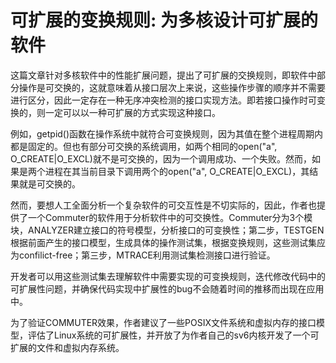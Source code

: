 # 可扩展的变换规则: 为多核设计可扩展的软件

这篇文章针对多核软件中的性能扩展问题，提出了可扩展的交换规则，即软件中部分操作是可交换的，这就意味着从接口层次上来说，这些操作步骤的顺序并不需要进行区分，因此一定存在一种无序冲突检测的接口实现方法。即若接口操作时可变换的，则一定可以以一种可扩展的方式实现这种接口。

例如，getpid()函数在操作系统中就符合可变换规则，因为其值在整个进程周期内都是固定的。但也有部分可交换的系统调用，如两个相同的open("a", O_CREATE|O_EXCL)就不是可交换的，因为一个调用成功、一个失败。然而，如果是两个进程在其当前目录下调用两个的open("a", O_CREATE|O_EXCL)，其结果就是可交换的。

然而，要想人工全面分析一个复杂软件的可交互性是不切实际的，因此，作者也提供了一个Commuter的软件用于分析软件中的可交换性。Commuter分为3个模块，ANALYZER建立接口的符号模型，分析接口的可变换性；第二步，TESTGEN根据前面产生的接口模型，生成具体的操作测试集，根据变换规则，这些测试集应为confilict-free；第三步，MTRACE利用测试集检测接口进行验证。

开发者可以用这些测试集去理解软件中需要实现的可变换规则，迭代修改代码中的可扩展性问题，并确保代码实现中扩展性的bug不会随着时间的推移而出现在应用中。

为了验证COMMUTER效果，作者建议了一些POSIX文件系统和虚拟内存的接口模型，评估了Linux系统的可扩展性，并开放了为作者自己的sv6内核开发了一个可扩展的文件和虚拟内存系统。







